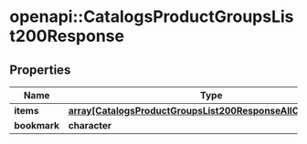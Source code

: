 # openapi::CatalogsProductGroupsList200Response


## Properties
Name | Type | Description | Notes
------------ | ------------- | ------------- | -------------
**items** | [**array[CatalogsProductGroupsList200ResponseAllOfItemsInner]**](catalogs_product_groups_list_200_response_allOf_items_inner.md) |  | 
**bookmark** | **character** |  | [optional] 


